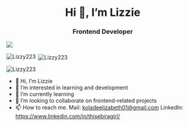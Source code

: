 <h1 align="center">Hi 👋, I’m Lizzie</h1>
<h3 align="center">Frontend Developer </h3>


<p align="center" style="display: flex;"> 

  <a href="mailto:koladeelizabeth01@gmail.com" target="_blank">
  <img src="https://img.shields.io/badge/email me-%23D14836.svg?&style=for-the-badge&logo=gmail&logoColor=white" />
</a>&nbsp;&nbsp;
</p>

<p><img align="left" src="https://github-readme-stats.vercel.app/api/top-langs?username=Lizzy223" alt="Lizzy223" /></p>

<p>&nbsp;<img align="center" src="https://github-readme-stats.vercel.app/api?username=Lizzy223" alt="Lizzy223" /></p>

<p><img align="center" src="https://github-readme-streak-stats.herokuapp.com/?user=Lizzy223" alt="Lizzy223" /></p>


- 👋 Hi, I’m Lizzie
- 👀 I’m interested in learning and development
- 🌱 I’m currently learning
- 💞️ I’m looking to collaborate on frontend-related projects
- 📫 How to reach me. Mail: koladeelizabeth01@gmail.com LinkedIn: https://www.linkedin.com/in/thisebiragirl/





<!---
Lizzy223/Lizzy223 is a ✨ special ✨ repository because its `README.md` (this file) appears on your GitHub profile.
You can click the Preview link to take a look at your changes.
--->
